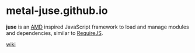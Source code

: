 # metal-juse.github.io

**juse** is an [AMD][] inspired JavaScript framework to load and manage modules and dependencies, similar to [RequireJS][].

[wiki](http://github.com/metal-juse/metal-juse.github.io/wiki)

[AMD]:			https://github.com/amdjs/amdjs-api/wiki/AMD (Asynchronous Module Definition)
[RequireJS]:	https://requirejs.org/
